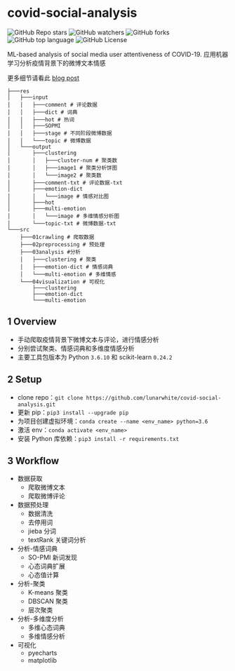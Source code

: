 # covid-social-analysis

![GitHub Repo stars](https://img.shields.io/github/stars/lunarwhite/covid-social-analysis?color=orange)
![GitHub watchers](https://img.shields.io/github/watchers/lunarwhite/covid-social-analysis?color=yellow)
![GitHub forks](https://img.shields.io/github/forks/lunarwhite/covid-social-analysis?color=green)
![GitHub top language](https://img.shields.io/github/languages/top/lunarwhite/covid-social-analysis)
![GitHub License](https://img.shields.io/github/license/lunarwhite/covid-social-analysis?color=white)

ML-based analysis of social media user attentiveness of COVID-19. 应用机器学习分析疫情背景下的微博文本情感

更多细节请看此 [blog post](https://lunarwhite.notion.site/COVID-19-fffa5d93ce2c46bf98fe2e10a7091d00)

```
├───res
│   ├───input
│   │   ├───comment # 评论数据
│   │   ├───dict # 词典
│   │   ├───hot # 热词
│   │   ├───SOPMI
│   │   ├───stage # 不同阶段微博数据
│   │   └───topic # 微博数据
│   └───output
│       ├───clustering
│       │   ├───cluster-num # 聚类数
│       │   ├───image1 # 聚类分析饼图
│       │   └───image2 # 聚类数
│       ├───comment-txt # 评论数据-txt
│       ├───emotion-dict
│       │   └───image # 情感对比图
│       ├───hot
│       ├───multi-emotion
│       │   └───image # 多维情感分析图
│       └───topic-txt # 微博数据-txt
└───src
    ├───01crawling # 爬取数据
    ├───02preprocessing # 预处理
    ├───03analysis #分析
    │   ├───clustering # 聚类
    │   ├───emotion-dict # 情感词典
    │   └───multi-emotion # 多维情感
    └───04visualization # 可视化
        ├───clustering
        ├───emotion-dict
        └───multi-emotion
```

## 1 Overview

- 手动爬取疫情背景下微博文本与评论，进行情感分析
- 分别尝试聚类、情感词典和多维度情感分析
- 主要工具包版本为 Python `3.6.10` 和 scikit-learn `0.24.2`

## 2 Setup

- clone repo：`git clone https://github.com/lunarwhite/covid-social-analysis.git`
- 更新 pip：`pip3 install --upgrade pip`
- 为项目创建虚拟环境：`conda create --name <env_name> python=3.6`
- 激活 env：`conda activate <env_name>`
- 安装 Python 库依赖：`pip3 install -r requirements.txt`

## 3 Workflow

- 数据获取
  - 爬取微博文本
  - 爬取微博评论
- 数据预处理
  - 数据清洗
  - 去停用词
  - jieba 分词
  - textRank 关键词分析
- 分析-情感词典
  - SO-PMI 新词发现
  - 心态词典扩展
  - 心态值计算
- 分析-聚类
  - K-means 聚类
  - DBSCAN 聚类
  - 层次聚类
- 分析-多维度分析
  - 多维心态词典
  - 多维情感分析
- 可视化
  - pyecharts
  - matplotlib
